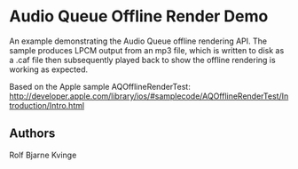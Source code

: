 Audio Queue Offline Render Demo
===============================

An example demonstrating the Audio Queue offline rendering API. The sample produces LPCM output
from an mp3 file, which is written to disk as a .caf file then subsequently played back to show
the offline rendering is working as expected.

Based on the Apple sample AQOfflineRenderTest:
http://developer.apple.com/library/ios/#samplecode/AQOfflineRenderTest/Introduction/Intro.html

Authors
-------

Rolf Bjarne Kvinge
